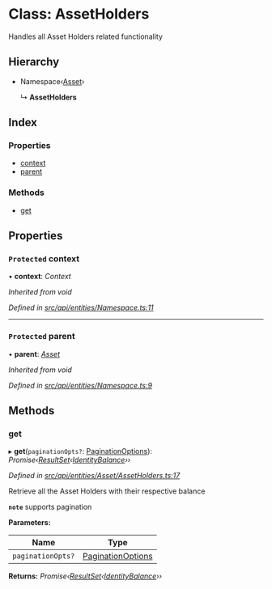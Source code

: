# Class: AssetHolders

Handles all Asset Holders related functionality

## Hierarchy

* Namespace‹[Asset](asset.md)›

  ↳ **AssetHolders**

## Index

### Properties

* [context](assetholders.md#protected-context)
* [parent](assetholders.md#protected-parent)

### Methods

* [get](assetholders.md#get)

## Properties

### `Protected` context

• **context**: *Context*

*Inherited from void*

*Defined in [src/api/entities/Namespace.ts:11](https://github.com/PolymathNetwork/polymesh-sdk/blob/38ee8078/src/api/entities/Namespace.ts#L11)*

___

### `Protected` parent

• **parent**: *[Asset](asset.md)*

*Inherited from void*

*Defined in [src/api/entities/Namespace.ts:9](https://github.com/PolymathNetwork/polymesh-sdk/blob/38ee8078/src/api/entities/Namespace.ts#L9)*

## Methods

###  get

▸ **get**(`paginationOpts?`: [PaginationOptions](../interfaces/paginationoptions.md)): *Promise‹[ResultSet](../interfaces/resultset.md)‹[IdentityBalance](../interfaces/identitybalance.md)››*

*Defined in [src/api/entities/Asset/AssetHolders.ts:17](https://github.com/PolymathNetwork/polymesh-sdk/blob/38ee8078/src/api/entities/Asset/AssetHolders.ts#L17)*

Retrieve all the Asset Holders with their respective balance

**`note`** supports pagination

**Parameters:**

Name | Type |
------ | ------ |
`paginationOpts?` | [PaginationOptions](../interfaces/paginationoptions.md) |

**Returns:** *Promise‹[ResultSet](../interfaces/resultset.md)‹[IdentityBalance](../interfaces/identitybalance.md)››*
